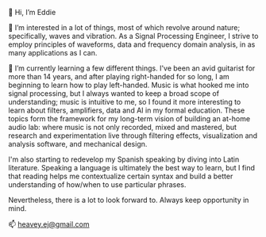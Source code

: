👋 Hi, I’m Eddie

👀 I’m interested in a lot of things, most of which revolve around nature; specifically, waves and vibration. As a Signal Processing Engineer, I strive to employ principles of
waveforms, data and frequency domain analysis, in as many applications as I can.

🌱 I’m currently learning a few different things. I've been an avid guitarist for more than 14 years, and after playing right-handed for so long, I am beginning to learn how
 to play left-handed. Music is what hooked me into signal processing, but I always wanted to keep a broad scope of understanding; music is intuitive to me, so I found it more
 interesting to learn about filters, amplifiers, data and AI in my formal education. These topics form the framework for my long-term vision of building an at-home audio lab:
 where music is not only recorded, mixed and mastered, but research and experimentation live through filtering effects, visualization and analysis software, and mechanical design.
 
 I'm also starting to redevelop my Spanish speaking by diving into Latin literature. Speaking a language is ultimately the best way to learn, but I find that reading helps me
 contextualize certain syntax and build a better understanding of how/when to use particular phrases.
 
Nevertheless, there is a lot to look forward to. Always keep opportunity in mind.

📫 heavey.ej@gmail.com

<!---

--->

